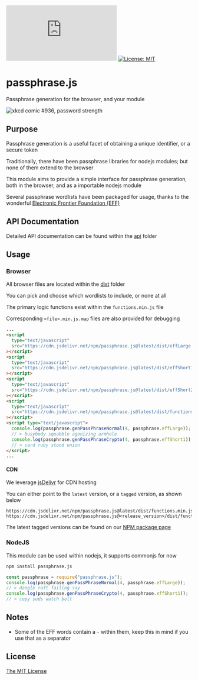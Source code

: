 ![NPM Version](https://img.shields.io/npm/v/passphrase.js)
[![License: MIT](https://img.shields.io/badge/License-MIT-yellow.svg)](./LICENSE.md)

# passphrase.js

Passphrase generation for the browser, and your module

![xkcd comic #936, password strength](https://imgs.xkcd.com/comics/password_strength_2x.png)

## Purpose

Passphrase generation is a useful facet of obtaining a unique identifier, or a secure token

Traditionally, there have been passphrase libraries for nodejs modules; but none of them extend to the browser

This module aims to provide a simple interface for passphrase generation, both in the browser, and as a importable nodejs module

Several passphrase wordlists have been packaged for usage, thanks to the wonderful [Electronic Frontier Foundation (EFF)](https://www.eff.org/)

## API Documentation

Detailed API documentation can be found within the [api](./api) folder

## Usage

### Browser

All browser files are located within the [dist](./dist) folder

You can pick and choose which wordlists to include, or none at all

The primary logic functions exist within the `functions.min.js` file

Corresponding `<file>.min.js.map` files are also provided for debugging

```html
...
<script
  type="text/javascript"
  src="https://cdn.jsdelivr.net/npm/passphrase.js@latest/dist/effLarge.min.js"
></script>
<script
  type="text/javascript"
  src="https://cdn.jsdelivr.net/npm/passphrase.js@latest/dist/effShort1.min.js"
></script>
<script
  type="text/javascript"
  src="https://cdn.jsdelivr.net/npm/passphrase.js@latest/dist/effShort2.min.js"
></script>
<script
  type="text/javascript"
  src="https://cdn.jsdelivr.net/npm/passphrase.js@latest/dist/functions.min.js"
></script>
<script type="text/javascript">
  console.log(passphrase.genPassPhraseNormal(4, passphrase.effLarge));
  // > busybody squabble agonizing armhole
  console.log(passphrase.genPassPhraseCrypto(4, passphrase.effShort1));
  // > card ruby stood union
</script>
...
```

#### CDN

We leverage [jsDelivr](https://www.google.com/search?q=jsdeliver) for CDN hosting

You can either point to the `latest` version, or a `tagged` version, as shown below

```
https://cdn.jsdelivr.net/npm/passphrase.js@latest/dist/functions.min.js
https://cdn.jsdelivr.net/npm/passphrase.js@<release_version>/dist/functions.min.js
```

The latest tagged versions can be found on our [NPM package page](https://www.npmjs.com/package/passphrase.js?activeTab=versions)

### NodeJS

This module can be used within nodejs, it supports commonjs for now

```bash
npm install passphrase.js
```

```js
const passphrase = require("passphrase.js");
console.log(passphrase.genPassPhraseNormal(4, passphrase.effLarge));
// > dangle raft failing say
console.log(passphrase.genPassPhraseCrypto(4, passphrase.effShort1));
// > copy suds watch bolt
```

## Notes

- Some of the EFF words contain a `-` within them, keep this in mind if you use that as a separator

## License

[The MIT License](./LICENSE.md)
